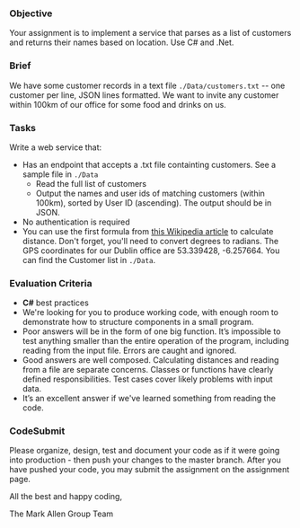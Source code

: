 ### Objective

Your assignment is to implement a service that parses as a list of customers and returns their names based on location. Use C# and .Net.

### Brief

We have some customer records in a text file `./Data/customers.txt` -- one customer per line, JSON lines formatted. We want to invite any customer within 100km of our office for some food and drinks on us.

### Tasks

Write a web service that:

-   Has an endpoint that accepts a .txt file containting customers. See a sample file in `./Data`
    -   Read the full list of customers
    -   Output the names and user ids of matching customers (within 100km), sorted by User ID (ascending). The output should be in JSON.
-   No authentication is required
-   You can use the first formula from [this Wikipedia article](https://en.wikipedia.org/wiki/Great-circle_distance) 
to calculate distance. Don't forget, you'll need to convert degrees to radians. 
The GPS coordinates for our Dublin office are 53.339428, -6.257664. You can find the Customer list in `./Data`.

### Evaluation Criteria

-   **C#** best practices
-   We're looking for you to produce working code, with enough room to demonstrate how to structure components in a small program.
-   Poor answers will be in the form of one big function. It’s impossible to test anything smaller than the entire operation of the program, including reading from the input file. Errors are caught and ignored.
-   Good answers are well composed. Calculating distances and reading from a file are separate concerns. Classes or functions have clearly defined responsibilities. Test cases cover likely problems with input data.
-   It’s an excellent answer if we've learned something from reading the code.

### CodeSubmit

Please organize, design, test and document your code as if it were going into production - then push your changes to the master branch.
After you have pushed your code, you may submit the assignment on the assignment page.

All the best and happy coding,

The Mark Allen Group Team